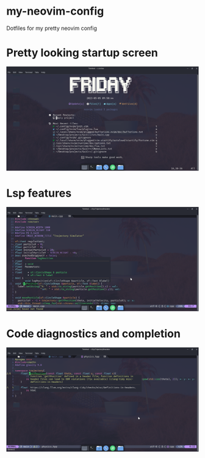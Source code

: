 # my-neovim-config
Dotfiles for my pretty neovim config

# Pretty looking startup screen
![Pretty looking](https://github.com/ojasmaheshwari/my-neovim-config/blob/main/nvim_sc.png?raw=true)

# Lsp features
![LSP](https://github.com/ojasmaheshwari/my-neovim-config/blob/main/nvim_sc_lsp.png?raw=true)

# Code diagnostics and completion
![diagnostics](https://github.com/ojasmaheshwari/my-neovim-config/blob/main/nvim_sc_lsp_2.png?raw=true)
